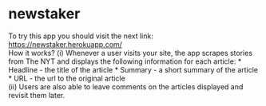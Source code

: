 # newstaker
To try this app you should visit the next link: https://newstaker.herokuapp.com/
<br>
How it works? (i) Whenever a user visits your site, the app scrapes stories from The NYT and displays the following information for each article:  * Headline - the title of the article * Summary - a short summary of the article * URL - the url to the original article
<br> 
(ii) Users are also able to leave comments on the articles displayed and revisit them later. 
